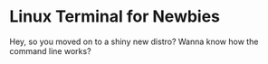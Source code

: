 # Linux Terminal for Newbies
Hey, so you moved on to a shiny new distro? Wanna know how the command line works? 
